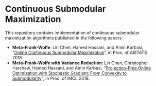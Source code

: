 # Continuous Submodular Maximization

This repository contains implementation of continuous submodular maximization algorithms published in the following papers:

- **Meta-Frank-Wolfe**: Lin Chen, Hamed Hassani, and Amin Karbasi, “[Online Continuous Submodular Maximization](https://arxiv.org/pdf/1802.06052.pdf)”, in Proc. of AISTATS 2018.
- **Meta-Frank-Wolfe with Variance Reduction**: Lin Chen, Christopher Harshaw, Hamed Hassani, and Amin Karbasi, “[Projection-Free Online Optimization with Stochastic Gradient: From Convexity to Submodularity](https://arxiv.org/pdf/1802.08183.pdf)“, in Proc. of IMCL 2018.